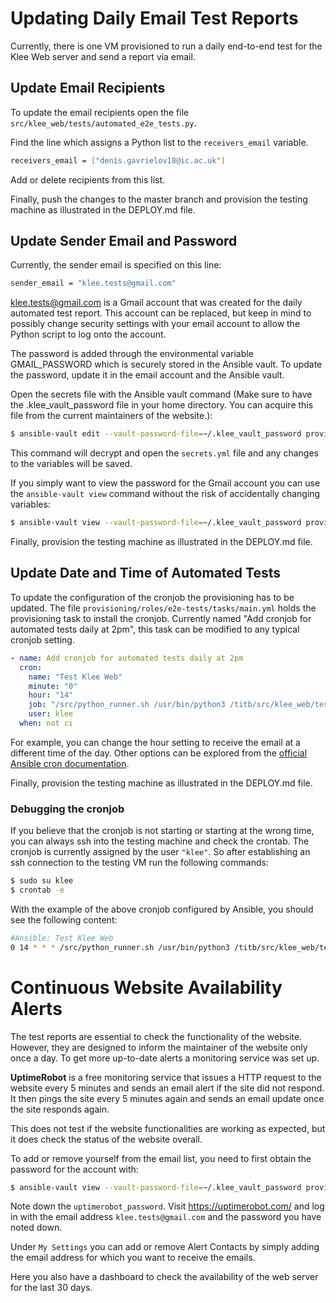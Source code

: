 Updating Daily Email Test Reports
==========

Currently, there is one VM provisioned to run a daily end-to-end test for the Klee Web server and send a report via email. 

## Update Email Recipients
To update the email recipients open the file `src/klee_web/tests/automated_e2e_tests.py`.  

Find the line which assigns a Python list to the `receivers_email` variable.
```bash
receivers_email = ["denis.gavrielov18@ic.ac.uk"]
```
Add or delete recipients from this list.

Finally, push the changes to the master branch and provision the testing machine as illustrated in the DEPLOY.md file.

## Update Sender Email and Password
Currently, the sender email is specified on this line:
```bash
sender_email = "klee.tests@gmail.com"
```
klee.tests@gmail.com is a Gmail account that was created for the daily automated test report. This account can be replaced, but keep in mind to possibly change security settings with your email account to allow the Python script to log onto the account.

The password is added through the environmental variable GMAIL_PASSWORD which is securely stored in the Ansible vault. To update the password, update it in the email account and the Ansible vault.

Open the secrets file with the Ansible vault command (Make sure to have the .klee_vault_password file in your home directory. You can acquire this file from the current maintainers of the website.):
```bash
$ ansible-vault edit --vault-password-file=~/.klee_vault_password provisioning/vars/secrets.yml
```
This command will decrypt and open the `secrets.yml` file and any changes to the variables will be saved.

If you simply want to view the password for the Gmail account you can use the `ansible-vault view` command without the risk of accidentally changing variables:
```bash
$ ansible-vault view --vault-password-file=~/.klee_vault_password provisioning/vars/secrets.yml
```

Finally, provision the testing machine as illustrated in the DEPLOY.md file.

## Update Date and Time of Automated Tests

To update the configuration of the cronjob the provisioning has to be updated. The file `provisioning/roles/e2e-tests/tasks/main.yml` holds the provisioning task to install the cronjob. Currently named "Add cronjob for automated tests daily at 2pm", this task can be modified to any typical cronjob setting. 

```yml
- name: Add cronjob for automated tests daily at 2pm
  cron:
    name: "Test Klee Web"
    minute: "0"
    hour: "14"
    job: "/src/python_runner.sh /usr/bin/python3 /titb/src/klee_web/tests/automated_e2e_tests.py"
    user: klee
  when: not ci
```
For example, you can change the hour setting to receive the email at a different time of the day. Other options can be explored from the [official Ansible cron documentation](https://docs.ansible.com/ansible/latest/modules/cron_module.html).

Finally, provision the testing machine as illustrated in the DEPLOY.md file.

### Debugging the cronjob
If you believe that the cronjob is not starting or starting at the wrong time, you can always ssh into the testing machine and check the crontab. The cronjob is currently assigned by the user `"klee"`. So after establishing an ssh connection to the testing VM run the following commands:

```bash
$ sudo su klee
$ crontab -e
```

With the example of the above cronjob configured by Ansible, you should see the following content:
```bash
#Ansible: Test Klee Web
0 14 * * * /src/python_runner.sh /usr/bin/python3 /titb/src/klee_web/tests/automated_e2e_tests.py
```


Continuous Website Availability Alerts
=========
The test reports are essential to check the functionality of the website. However, they are designed to inform the maintainer of the website only once a day. To get more up-to-date alerts a monitoring service was set up. 

**UptimeRobot** is a free monitoring service that issues a HTTP request to the website every 5 minutes and sends an email alert if the site did not respond. It then pings the site every 5 minutes again and sends an email update once the site responds again. 

This does not test if the website functionalities are working as expected, but it does check the status of the website overall.

To add or remove yourself from the email list, you need to first obtain the password for the account with:

```bash
$ ansible-vault view --vault-password-file=~/.klee_vault_password provisioning/vars/secrets.yml
```

Note down the `uptimerobot_password`. Visit https://uptimerobot.com/ and log in with the email address `klee.tests@gmail.com` and the password you have noted down. 

Under `My Settings` you can add or remove Alert Contacts by simply adding the email address for which you want to receive the emails.

Here you also have a dashboard to check the availability of the web server for the last 30 days.
